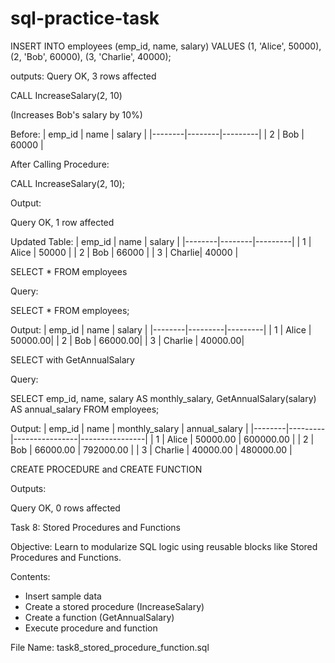 # sql-practice-task
INSERT INTO employees (emp_id, name, salary)
VALUES 
(1, 'Alice', 50000),
(2, 'Bob', 60000),
(3, 'Charlie', 40000);

outputs:
Query OK, 3 rows affected

CALL IncreaseSalary(2, 10)

(Increases Bob's salary by 10%)

Before: | emp_id | name   | salary  | |--------|--------|---------| | 2      | Bob    | 60000   |

After Calling Procedure:

CALL IncreaseSalary(2, 10);


 
 Output:

Query OK, 1 row affected

Updated Table: | emp_id | name   | salary  | |--------|--------|---------| | 1      | Alice  | 50000   | | 2      | Bob    | 66000   | | 3      | Charlie| 40000   |

SELECT * FROM employees

Query:

SELECT * FROM employees;

 Output: | emp_id | name    | salary  | |--------|---------|---------| | 1      | Alice   | 50000.00| | 2      | Bob     | 66000.00| | 3      | Charlie | 40000.00|


SELECT with GetAnnualSalary

Query:

SELECT 
    emp_id,
    name,
    salary AS monthly_salary,
    GetAnnualSalary(salary) AS annual_salary
FROM employees;

 Output: | emp_id | name    | monthly_salary | annual_salary  | |--------|---------|----------------|----------------| | 1      | Alice   | 50000.00       | 600000.00      | | 2      | Bob     | 66000.00       | 792000.00      | | 3      | Charlie | 40000.00       | 480000.00      |

CREATE PROCEDURE and CREATE FUNCTION

Outputs:

Query OK, 0 rows affected












Task 8: Stored Procedures and Functions

 Objective:
Learn to modularize SQL logic using reusable blocks like Stored Procedures and Functions.

  Contents:
- Insert sample data
- Create a stored procedure (IncreaseSalary)
- Create a function (GetAnnualSalary)
- Execute procedure and function

 File Name:
task8_stored_procedure_function.sql
